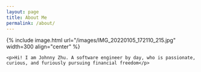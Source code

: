 ```yaml
---
layout: page
title: About Me
permalink: /about/
---
```


<!-- {% include image.html url="/images/johnny.png" caption="Hi! I am Johnny Zhu A software engineer, passionate and curious to learn new technologies" width=300 align="right" %} -->

{% include image.html url="/images/IMG_20220105_172110_215.jpg"  width=300 align="center" %}

<div style="clear: left;">

    <p>Hi! I am Johnny Zhu. A software engineer by day, who is passionate, curious, and furiously pursuing financial freedom</p>
</div>